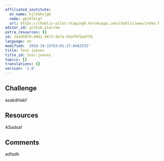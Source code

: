 ```yaml
---
affiliated_institute:
  en_name: hjlkbhvjgk
  name: gkjhlklgf
  url: https://chablis-pilot-staging0.herokuapp.com/chablis/www/index.html#/teacher-affiliation-add
editor_id: github.alecrem
extra_resources: {}
id: 2e4d50f9-d9d1-4673-9e7a-93af9fba4759
language: en
modified: '2018-10-15T03:01:37.848253Z'
title: Test jueves
title_id: test-jueves
topics: []
translations: {}
version: '1.0'
---
```


## Challenge

asakdhlakf

## Resources
ASadsaf


## Comments
adfadh



